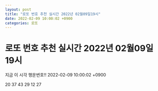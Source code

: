 ```yaml
---
layout: post
title: "로또 번호 추천 실시간 2022년 02월09일19시"
date: 2022-02-09 10:00:02 +0900
categories: 로또
---
```


# 로또 번호 추천 실시간 2022년 02월09일19시

지금 이 시각 행운번호!! 2022-02-09 10:00:02 +0900

 20  37  43  29  12  27 

